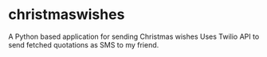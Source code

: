 christmaswishes
===============

A Python based application for sending Christmas wishes
Uses Twilio API to send fetched quotations as SMS to my friend.
